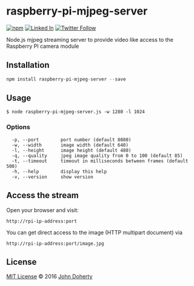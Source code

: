 # raspberry-pi-mjpeg-server
[![npm](https://img.shields.io/npm/dt/raspberry-pi-mjpeg-server.svg)](https://www.npmjs.com/package/raspberry-pi-mjpeg-server) [![Linked In](https://img.shields.io/badge/Linked-In-blue.svg)](https://www.linkedin.com/in/john-i-doherty) [![Twitter Follow](https://img.shields.io/twitter/follow/MrJohnDoherty.svg?style=social&label=Twitter&style=plastic)](https://twitter.com/MrJohnDoherty)

Node.js mjpeg streaming server to provide video like access to the Raspberry PI camera module

## Installation

```js
npm install raspberry-pi-mjpeg-server --save
```

## Usage

```
$ node raspberry-pi-mjpeg-server.js -w 1280 -l 1024
```

### Options

```
  -p, --port        port number (default 8080)
  -w, --width       image width (default 640)
  -l, --height      image height (default 480)
  -q, --quality     jpeg image quality from 0 to 100 (default 85)
  -t, --timeout     timeout in milliseconds between frames (default 500)
  -h, --help        display this help
  -v, --version     show version
```

## Access the stream

Open your browser and visit:

```
http://rpi-ip-address:port
```

You can get direct access to the image (HTTP multipart document) via 

```
http://rpi-ip-address:port/image.jpg
```

## License

[MIT License](LICENSE) &copy; 2016 [John Doherty](https://courseof.life/johndoherty)
